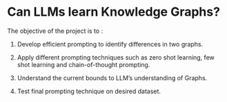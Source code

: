 # Can LLMs learn Knowledge Graphs?

The objective of the project is to : 

1. Develop efficient prompting to identify differences in two graphs.

2. Apply different prompting techniques such as zero shot learning, few shot learning and chain-of-thought prompting.

3. Understand the current bounds to LLM’s understanding of Graphs.

4. Test final prompting technique on desired dataset.